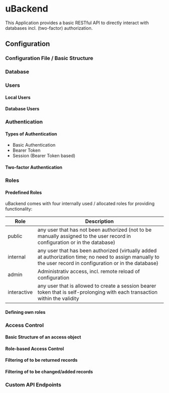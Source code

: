 # uBackend
This Application provides a basic RESTful API to directly interact with databases incl. (two-factor) authorization.

## Configuration

### Configuration File / Basic Structure

### Database

### Users

#### Local Users

#### Database Users

### Authentication

#### Types of Authentication

* Basic Authentication
* Bearer Token
* Session (Bearer Token based)

#### Two-factor Authentication

### Roles

#### Predefined Roles
uBackend comes with four internally used / allocated roles for providing functionality:

| Role | Description |
| --- | --- |
| public | any user that has not been authorized (not to be manually assigned to the user record in configuration or in the database) |
| internal | any user that has been authorized (virtually added at authorization time; no need to assign manually to the user record in configuration or in the database) |
| admin | Administrativ access, incl. remote reload of configuration |
| interactive | any user that is allowed to create a session bearer token that is self-prolonging with each transaction within the validity |

#### Defining own roles

### Access Control

#### Basic Structure of an access object



#### Role-based Access Control

#### Filtering of to be returned records

#### Filtering of to be changed/added records

### Custom API Endpoints
